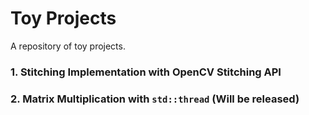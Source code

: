 # Toy Projects
A repository of toy projects.

### 1. Stitching Implementation with OpenCV Stitching API
### 2. Matrix Multiplication with `std::thread` (Will be released)

